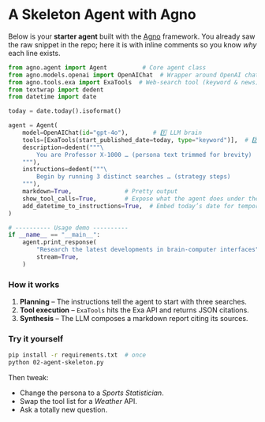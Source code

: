 # A Skeleton Agent with Agno

Below is your **starter agent** built with the [Agno](https://github.com/agno-ai) framework.  You already saw the raw snippet in the repo; here it is with inline comments so you know *why* each line exists.

```python
from agno.agent import Agent          # Core agent class
from agno.models.openai import OpenAIChat  # Wrapper around OpenAI chat models
from agno.tools.exa import ExaTools  # Web‑search tool (keyword & news)
from textwrap import dedent
from datetime import date

today = date.today().isoformat()

agent = Agent(
    model=OpenAIChat(id="gpt-4o"),       # 1️⃣ LLM brain
    tools=[ExaTools(start_published_date=today, type="keyword")],  # 2️⃣ Tool belt
    description=dedent("""\
        You are Professor X‑1000 … (persona text trimmed for brevity)
    """),
    instructions=dedent("""\
        Begin by running 3 distinct searches … (strategy steps)
    """),
    markdown=True,               # Pretty output
    show_tool_calls=True,        # Expose what the agent does under the hood
    add_datetime_to_instructions=True,  # Embed today’s date for temporal grounding
)

# ---------- Usage demo ----------
if __name__ == "__main__":
    agent.print_response(
        "Research the latest developments in brain‑computer interfaces",
        stream=True,
    )
```

### How it works

1. **Planning** – The instructions tell the agent to start with three searches.
2. **Tool execution** – `ExaTools` hits the Exa API and returns JSON citations.
3. **Synthesis** – The LLM composes a markdown report citing its sources.

### Try it yourself

```bash
pip install -r requirements.txt  # once
python 02-agent-skeleton.py
```

Then tweak:

* Change the persona to a *Sports Statistician*.
* Swap the tool list for a *Weather* API.
* Ask a totally new question.
